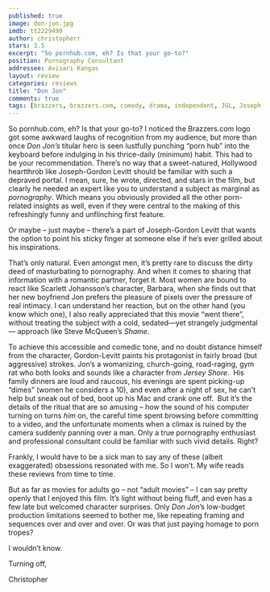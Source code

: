 ```yaml
---
published: true
image: don-jon.jpg
imdb: tt2229499
author: christopherr
stars: 3.5
excerpt: "So pornhub.com, eh? Is that your go-to?"
position: Pornography Consultant
addressee: Avisari Kangas
layout: review
categories: reviews
title: "Don Jon"
comments: true
tags: [brazzers, brazzers.com, comedy, drama, independent, JGL, Joseph Gordon-Levitt, Letters, porn, pornhub, pornhub.com, Scarlett Johansson, Sundance]
---
```

<p>So pornhub.com, eh? Is that your go-to? I noticed the Brazzers.com logo got some awkward laughs of recognition from my audience, but more than once <em>Don Jon&rsquo;s</em> titular hero is seen lustfully punching &ldquo;porn hub&rdquo; into the keyboard before indulging in his thrice-daily (minimum) habit. This had to be your recommendation. There&rsquo;s no way that a sweet-natured, Hollywood heartthrob like Joseph-Gordon Levitt should be familiar with such a depraved portal. I mean, sure, he wrote, directed, and stars in the film, but clearly he needed an expert like you to understand a subject as marginal as <em>pornography</em>. Which means you obviously provided all the other porn-related insights as well, even if they were central to the making of this refreshingly funny and unflinching first feature.</p>
<p>Or maybe &ndash; just maybe &ndash; there&rsquo;s a part of Joseph-Gordon Levitt that wants the option to point his sticky finger at someone else if he&rsquo;s ever grilled about his inspirations.</p>
<p>That&rsquo;s only natural. Even amongst men, it&rsquo;s pretty rare to discuss the dirty deed of masturbating to pornography. And when it comes to sharing that information with a romantic partner, forget it. Most women are bound to react like Scarlett Johansson&rsquo;s character, Barbara, when she finds out that her new boyfriend Jon prefers the pleasure of pixels over the pressure of real intimacy. I can understand her reaction, but on the other hand (you know which one), I also really appreciated that this movie &ldquo;went there&rdquo;, without treating the subject with a cold, sedated&mdash;yet strangely judgmental&mdash; approach like Steve McQueen&rsquo;s <em>Shame</em>.&nbsp;</p>
<p>To achieve this accessible and comedic tone, and no doubt distance himself from the character, Gordon-Levitt paints his protagonist in fairly broad (but aggressive) strokes. Jon&rsquo;s a womanizing, church-going, road-raging, gym rat who both looks and sounds like a character from <em>Jersey Shore</em>.&nbsp; His family dinners are loud and raucous, his evenings are spent picking-up &ldquo;dimes&rdquo; (women he considers a 10), and even after a night of sex, he can&rsquo;t help but sneak out of bed, boot up his Mac and crank one off.&nbsp; But it&rsquo;s the details of the ritual that are so amusing &ndash; how the sound of his computer turning on turns <em>him</em> on, the careful time spent browsing before committing to a video, and the unfortunate moments when a climax is ruined by the camera suddenly panning over a man. Only a true pornography enthusiast and professional consultant could be familiar with such vivid details. Right?&nbsp;</p>
<p>Frankly, I would have to be a sick man to say any of these (albeit exaggerated) obsessions resonated with me. So I won&rsquo;t. My wife reads these reviews from time to time.</p>
<p>But as far as movies for adults go &ndash; not &ldquo;adult movies&rdquo; &ndash; I can say pretty openly that I enjoyed this film. It&rsquo;s light without being fluff, and even has a few late but welcomed character surprises. Only <em>Don Jon</em>&rsquo;s low-budget production limitations seemed to bother me, like repeating framing and sequences over and over and over. Or was that just paying homage to porn tropes?</p>
<p>I wouldn&rsquo;t know.&nbsp;</p>
<p>Turning off,&nbsp;</p>
<p>Christopher</p>
